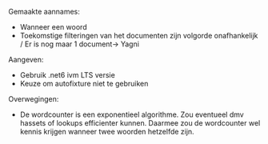 Gemaakte aannames:

- Wanneer een woord
- Toekomstige filteringen van het documenten zijn volgorde onafhankelijk / Er is nog maar 1 document-> Yagni



Aangeven:

- Gebruik .net6 ivm LTS versie
- Keuze om autofixture niet te gebruiken


Overwegingen:

- De wordcounter is een exponentieel algorithme. Zou eventueel dmv hassets of lookups efficienter kunnen. Daarmee zou de wordcounter wel kennis krijgen wanneer twee woorden hetzelfde zijn.